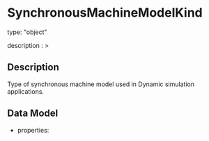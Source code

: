 # SynchronousMachineModelKind
type: "object"
description : >
## Description
Type of synchronous machine model used in Dynamic simulation applications.

## Data Model
  - properties:
